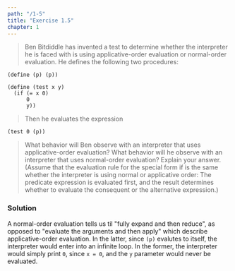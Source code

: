 ```yaml
---
path: "/1-5"
title: "Exercise 1.5"
chapter: 1
---
```


> Ben Bitdiddle has invented a test to determine whether the interpreter he is faced with is using applicative-order evaluation or normal-order evaluation. He defines the following two procedures:

    (define (p) (p))

    (define (test x y)
      (if (= x 0)
          0
          y))

> Then he evaluates the expression

    (test 0 (p))

> What behavior will Ben observe with an interpreter that uses applicative-order evaluation? What behavior will he observe with an interpreter that uses normal-order evaluation? Explain your answer. (Assume that the evaluation rule for the special form if is the same whether the interpreter is using normal or applicative order: The predicate expression is evaluated first, and the result determines whether to evaluate the consequent or the alternative expression.)


### Solution

A normal-order evaluation tells us til "fully expand and then reduce", as opposed to "evaluate the arguments and then apply" which describe applicative-order evaluation. In the latter, since `(p)` evalutes to itself, the interpreter would enter into an infinite loop. In the former, the interpreter would simply print `0`, since `x = 0`, and the `y` parameter would never be evaluated.
